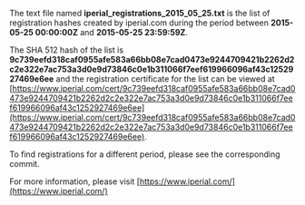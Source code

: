 The text file named **iperial_registrations_2015_05_25.txt** is the list of registration hashes created by iperial.com during the period between **2015-05-25 00:00:00Z** and **2015-05-25 23:59:59Z**.

The SHA 512 hash of the list is **9c739eefd318caf0955afe583a66bb08e7cad0473e9244709421b2262d2c2e322e7ac753a3d0e9d73846c0e1b311066f7eef619966096af43c1252927469e6ee** and the registration certificate for the list can be viewed at [https://www.iperial.com/cert/9c739eefd318caf0955afe583a66bb08e7cad0473e9244709421b2262d2c2e322e7ac753a3d0e9d73846c0e1b311066f7eef619966096af43c1252927469e6ee](https://www.iperial.com/cert/9c739eefd318caf0955afe583a66bb08e7cad0473e9244709421b2262d2c2e322e7ac753a3d0e9d73846c0e1b311066f7eef619966096af43c1252927469e6ee).

To find registrations for a different period, please see the corresponding commit.

For more information, please visit [https://www.iperial.com/](https://www.iperial.com/)
